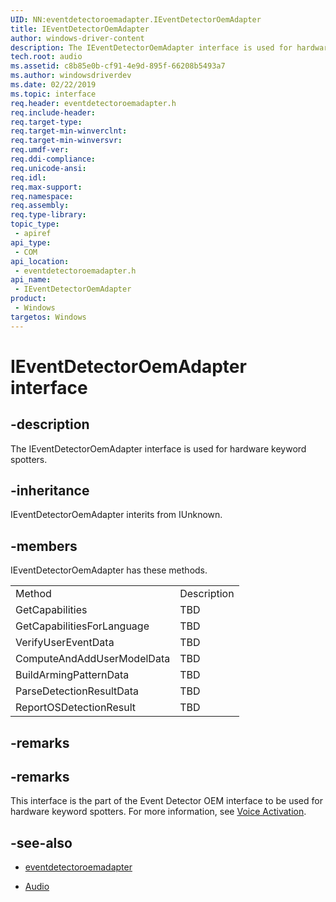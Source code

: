 ```yaml
---
UID: NN:eventdetectoroemadapter.IEventDetectorOemAdapter
title: IEventDetectorOemAdapter
author: windows-driver-content
description: The IEventDetectorOemAdapter interface is used for hardware keyword spotters.
tech.root: audio
ms.assetid: c8b85e0b-cf91-4e9d-895f-66208b5493a7
ms.author: windowsdriverdev
ms.date: 02/22/2019
ms.topic: interface
req.header: eventdetectoroemadapter.h
req.include-header:
req.target-type:
req.target-min-winverclnt:
req.target-min-winversvr:
req.umdf-ver:
req.ddi-compliance:
req.unicode-ansi:
req.idl:
req.max-support:
req.namespace:
req.assembly:
req.type-library: 
topic_type: 
 - apiref
api_type: 
 - COM
api_location: 
 - eventdetectoroemadapter.h
api_name: 
 - IEventDetectorOemAdapter
product: 
 - Windows
targetos: Windows
---
```


# IEventDetectorOemAdapter interface

## -description

The IEventDetectorOemAdapter interface is used for hardware keyword spotters.


## -inheritance
IEventDetectorOemAdapter interits from IUnknown. 
## -members

<p>IEventDetectorOemAdapter has these methods.</p>
<table>
	<tr>
		<td>Method</td>
		<td>Description</td>
	</tr>
	<tr>
		<td>GetCapabilities</td>
		<td>TBD</td>
	</tr>
	<tr>
		<td>GetCapabilitiesForLanguage</td>
		<td>TBD</td>
	</tr>
	<tr>
		<td>VerifyUserEventData</td>
		<td>TBD</td>
	</tr>
	<tr>
		<td>ComputeAndAddUserModelData</td>
		<td>TBD</td>
	</tr>
	<tr>
		<td>BuildArmingPatternData</td>
		<td>TBD</td>
	</tr>
	<tr>
		<td>ParseDetectionResultData</td>
		<td>TBD</td>
	</tr>
	<tr>
		<td>ReportOSDetectionResult</td>
		<td>TBD</td>
	</tr>
</table>


## -remarks


## -remarks

This interface is the part of the Event Detector OEM interface to be used for hardware keyword spotters. For more information, see [Voice Activation](https://docs.microsoft.com/windows-hardware/drivers/audio/voice-activation).



## -see-also

- [eventdetectoroemadapter](../eventdetectoroemadapter/index.md)

- [Audio](../_audio/index.md)